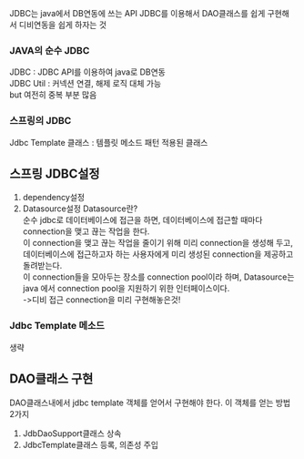 JDBC는 java에서 DB연동에 쓰는 API
JDBC를 이용해서 DAO클래스를 쉽게 구현해서 디비연동을 쉽게 하자는 것

### JAVA의 순수 JDBC
JDBC : JDBC API를 이용하여 java로 DB연동  
JDBC Util : 커넥션 연결, 해제 로직 대체 가능  
but 여전히 중복 부분 많음  

### 스프링의 JDBC
Jdbc Template 클래스 : 템플릿 메소드 패턴 적용된 클래스

## 스프링 JDBC설정
1. dependency설정
2. Datasource설정
Datasource란?  
순수 jdbc로 데이터베이스에 접근을 하면, 데이터베이스에 접근할 때마다 connection을 맺고 끊는 작업을 한다.   
이 connection을 맺고 끊는 작업을 줄이기 위해 미리 connection을 생성해 두고, 데이터베이스에 접근하고자 하는 사용자에게 미리 생성된 connection을 제공하고 돌려받는다.  
이 connection들을 모아두는 장소를 connection pool이라 하며, Datasource는 java 에서 connection pool을 지원하기 위한 인터페이스이다.  
->디비 접근 connection을 미리 구현해놓은것!

### Jdbc Template 메소드
생략

## DAO클래스 구현
DAO클래스내에서 jdbc template 객체를 얻어서 구현해야 한다. 이 객체를 얻는 방법 2가지  
1. JdbDaoSupport클래스 상속  
2. JdbcTemplate클래스 <bean>등록, 의존성 주입  
